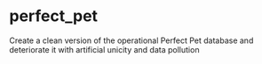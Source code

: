 # perfect_pet
Create a clean version of the operational Perfect Pet database and deteriorate it with artificial unicity and data pollution
